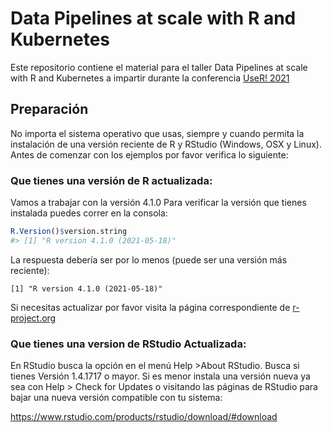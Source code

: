 
<!-- README.md is generated from README.Rmd. Please edit that file -->

# Data Pipelines at scale with R and Kubernetes

<!-- badges: start -->
<!-- badges: end -->

Este repositorio contiene el material para el taller Data Pipelines at
scale with R and Kubernetes a impartir durante la conferencia [UseR!
2021](https://user2021.r-project.org/)

## Preparación

No importa el sistema operativo que usas, siempre y cuando permita la
instalación de una versión reciente de R y RStudio (Windows, OSX y
Linux). Antes de comenzar con los ejemplos por favor verifica lo
siguiente:

### **Que tienes una versión de R actualizada:**

Vamos a trabajar con la versión 4.1.0 Para verificar la versión que
tienes instalada puedes correr en la consola:

``` r
R.Version()$version.string
#> [1] "R version 4.1.0 (2021-05-18)"
```

La respuesta debería ser por lo menos (puede ser una versión más
reciente):

    [1] "R version 4.1.0 (2021-05-18)"

Si necesitas actualizar por favor visita la página correspondiente de
[r-project.org](https://cloud.r-project.org/)

### **Que tienes una version de RStudio Actualizada:**

En RStudio busca la opción en el menú Help &gt;About RStudio. Busca si
tienes Versión 1.4.1717 o mayor. Si es menor instala una versión nueva
ya sea con Help &gt; Check for Updates o visitando las páginas de
RStudio para bajar una nueva versión compatible con tu sistema:

<https://www.rstudio.com/products/rstudio/download/#download>
